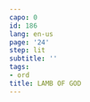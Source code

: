 ```yaml
---
capo: 0
id: 186
lang: en-us
page: '24'
step: lit
subtitle: ''
tags:
- ord
title: LAMB OF GOD
---
```

